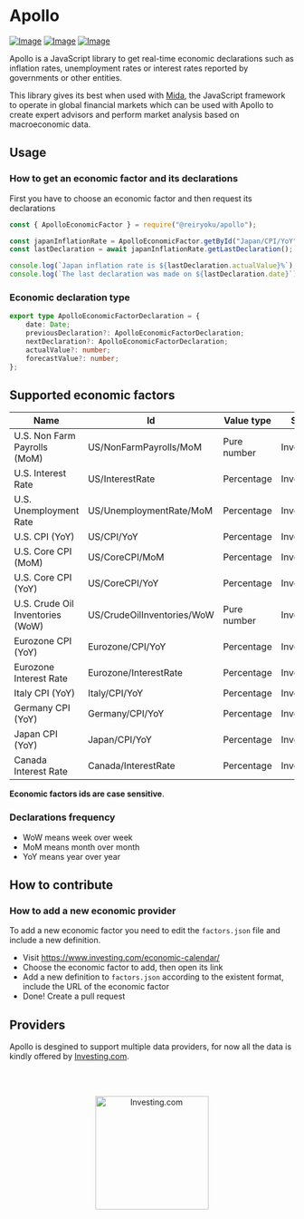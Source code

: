 # Apollo
[![Image](https://img.shields.io/npm/v/@reiryoku/apollo)](https://www.npmjs.com/package/@reiryoku/apollo)
[![Image](https://img.shields.io/npm/l/@reiryoku/apollo)](LICENSE)
[![Image](https://img.shields.io/discord/780532638846287904?label=community)](https://discord.gg/cKyWTUsr3q)
<br>

Apollo is a JavaScript library to get real-time economic declarations such as inflation rates,
unemployment rates or interest rates reported by governments or other entities.


This library gives its best when used with [Mida](https://github.com/Reiryoku-Technologies/Mida), the JavaScript
framework to operate in global financial markets which can be used with Apollo to create expert advisors and
perform market analysis based on macroeconomic data.

## Usage
### How to get an economic factor and its declarations
First you have to choose an economic factor and then request its declarations
```javascript
const { ApolloEconomicFactor } = require("@reiryoku/apollo");

const japanInflationRate = ApolloEconomicFactor.getById("Japan/CPI/YoY");
const lastDeclaration = await japanInflationRate.getLastDeclaration();

console.log(`Japan inflation rate is ${lastDeclaration.actualValue}%`);
console.log(`The last declaration was made on ${lastDeclaration.date}`);
```

### Economic declaration type
```typescript
export type ApolloEconomicFactorDeclaration = {
    date: Date;
    previousDeclaration?: ApolloEconomicFactorDeclaration;
    nextDeclaration?: ApolloEconomicFactorDeclaration;
    actualValue?: number;
    forecastValue?: number;
};
```

## Supported economic factors
| Name                                  | Id                            | Value type                | Source/s              |
| -----------                           | -----------                   | -----------               | -----------           |
| U.S. Non Farm Payrolls (MoM)          | US/NonFarmPayrolls/MoM        | Pure number               | Investing.com         |
| U.S. Interest Rate                    | US/InterestRate               | Percentage                | Investing.com         |
| U.S. Unemployment Rate                | US/UnemploymentRate/MoM       | Percentage                | Investing.com         |
| U.S. CPI (YoY)                        | US/CPI/YoY                    | Percentage                | Investing.com         |
| U.S. Core CPI (MoM)                   | US/CoreCPI/MoM                | Percentage                | Investing.com         |
| U.S. Core CPI (YoY)                   | US/CoreCPI/YoY                | Percentage                | Investing.com         |
| U.S. Crude Oil Inventories (WoW)      | US/CrudeOilInventories/WoW    | Pure number               | Investing.com         |
| Eurozone CPI (YoY)                    | Eurozone/CPI/YoY              | Percentage                | Investing.com         |
| Eurozone Interest Rate                | Eurozone/InterestRate         | Percentage                | Investing.com         |
| Italy CPI (YoY)                       | Italy/CPI/YoY                 | Percentage                | Investing.com         |
| Germany CPI (YoY)                     | Germany/CPI/YoY               | Percentage                | Investing.com         |
| Japan CPI (YoY)                       | Japan/CPI/YoY                 | Percentage                | Investing.com         |
| Canada Interest Rate                  | Canada/InterestRate           | Percentage                | Investing.com         |

**Economic factors ids are case sensitive**.

### Declarations frequency
- WoW means week over week
- MoM means month over month
- YoY means year over year

## How to contribute
### How to add a new economic provider
To add a new economic factor you need to edit the `factors.json` file and include a new definition.
- Visit https://www.investing.com/economic-calendar/
- Choose the economic factor to add, then open its link
- Add a new definition to `factors.json` according to the existent format, include the URL of the economic factor
- Done! Create a pull request

## Providers
Apollo is desgined to support multiple data providers, for now all the data is kindly offered by [Investing.com](https://www.investing.com).

<br><br>
<p align="center">
    <img src="images/providers/investing.com.svg" alt="Investing.com" width="200px">
</p>
<br><br>
